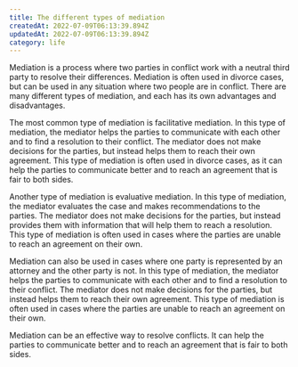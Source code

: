 ```yaml
---
title: The different types of mediation
createdAt: 2022-07-09T06:13:39.894Z
updatedAt: 2022-07-09T06:13:39.894Z
category: life
---
```


Mediation is a process where two parties in conflict work with a neutral third party to resolve their differences. Mediation is often used in divorce cases, but can be used in any situation where two people are in conflict. There are many different types of mediation, and each has its own advantages and disadvantages.

The most common type of mediation is facilitative mediation. In this type of mediation, the mediator helps the parties to communicate with each other and to find a resolution to their conflict. The mediator does not make decisions for the parties, but instead helps them to reach their own agreement. This type of mediation is often used in divorce cases, as it can help the parties to communicate better and to reach an agreement that is fair to both sides.

Another type of mediation is evaluative mediation. In this type of mediation, the mediator evaluates the case and makes recommendations to the parties. The mediator does not make decisions for the parties, but instead provides them with information that will help them to reach a resolution. This type of mediation is often used in cases where the parties are unable to reach an agreement on their own.

Mediation can also be used in cases where one party is represented by an attorney and the other party is not. In this type of mediation, the mediator helps the parties to communicate with each other and to find a resolution to their conflict. The mediator does not make decisions for the parties, but instead helps them to reach their own agreement. This type of mediation is often used in cases where the parties are unable to reach an agreement on their own.

Mediation can be an effective way to resolve conflicts. It can help the parties to communicate better and to reach an agreement that is fair to both sides.
